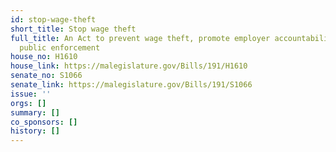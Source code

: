 ```yaml
---
id: stop-wage-theft
short_title: Stop wage theft
full_title: An Act to prevent wage theft, promote employer accountability, and enhance
  public enforcement
house_no: H1610
house_link: https://malegislature.gov/Bills/191/H1610
senate_no: S1066
senate_link: https://malegislature.gov/Bills/191/S1066
issue: ''
orgs: []
summary: []
co_sponsors: []
history: []
---
```

